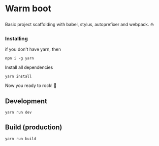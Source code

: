 # Warm boot

Basic project scaffolding with babel, stylus, autoprefixer and webpack. :sailboat:

### Installing

if you don't have yarn, then

```
npm i -g yarn
```

Install all dependencies

```
yarn install
```
Now you ready to rock! :metal:

## Development

```
yarn run dev
```

## Build (production)

```
yarn run build
```
